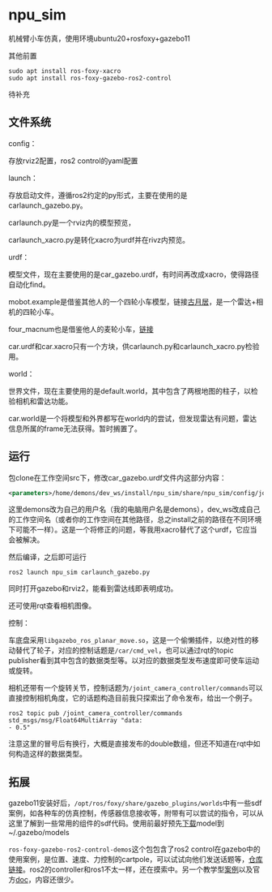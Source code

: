 # npu_sim

机械臂小车仿真，使用环境ubuntu20+rosfoxy+gazebo11

其他前置

```
sudo apt install ros-foxy-xacro
sudo apt install ros-foxy-gazebo-ros2-control
```



待补充

## 文件系统

config：

存放rviz2配置，ros2 control的yaml配置



launch：

存放启动文件，遵循ros2约定的py形式，主要在使用的是carlaunch_gazebo.py。

carlaunch.py是一个rviz内的模型预览，

carlaunch_xacro.py是转化xacro为urdf并在rivz内预览。



urdf：

模型文件，现在主要使用的是car_gazebo.urdf，有时间再改成xacro，使得路径自动化find。

mobot.example是借鉴其他人的一个四轮小车模型，链接[古月居](https://www.guyuehome.com/6788)，是一个雷达+相机的四轮小车。

four_macnum也是借鉴他人的麦轮小车，[链接](https://github.com/MapleHan/four_macnum_car)

car.urdf和car.xacro只有一个方块，供carlaunch.py和carlaunch_xacro.py检验用。



world：

世界文件，现在主要使用的是default.world，其中包含了两根地图的柱子，以检验相机和雷达功能。

car.world是一个将模型和外界都写在world内的尝试，但发现雷达有问题，雷达信息所属的frame无法获得。暂时搁置了。

## 运行

包clone在工作空间src下，修改car_gazebo.urdf文件内这部分内容：

```xml
<parameters>/home/demons/dev_ws/install/npu_sim/share/npu_sim/config/joint_controller.yaml</parameters>
```

这里demons改为自己的用户名（我的电脑用户名是demons），dev_ws改成自己的工作空间名（或者你的工作空间在其他路径，总之install之前的路径在不同环境下可能不一样）。这是一个将修正的问题，等我用xacro替代了这个urdf，它应当会被解决。

然后编译，之后即可运行

```
ros2 launch npu_sim carlaunch_gazebo.py
```

同时打开gazebo和rviz2，能看到雷达线即表明成功。

还可使用rqt查看相机图像。

控制：

车底盘采用`libgazebo_ros_planar_move.so`，这是一个偷懒插件，以绝对性的移动替代了轮子，对应的控制话题是`/car/cmd_vel`，也可以通过rqt的topic publisher看到其中包含的数据类型等。以对应的数据类型发布速度即可使车运动或旋转。

相机还带有一个旋转关节，控制话题为`/joint_camera_controller/commands`可以直接控制相机角度，它的话题构造目前我只探索出了命令发布，给出一个例子。

```
ros2 topic pub /joint_camera_controller/commands std_msgs/msg/Float64MultiArray "data:
- 0.5"
```

注意这里的冒号后有换行，大概是直接发布的double数组，但还不知道在rqt中如何构造这样的数据类型。



## 拓展

gazebo11安装好后，`/opt/ros/foxy/share/gazebo_plugins/worlds`中有一些sdf案例，如各种车的仿真控制，传感器信息接收等，附带有可以尝试的指令，可以从这里了解到一些常用的组件的sdf代码。使用前最好预先[下载](https://github.com/osrf/gazebo_models)model到~/.gazebo/models

`ros-foxy-gazebo-ros2-control-demos`这个包包含了ros2 control在gazebo中的使用案例，是位置、速度、力控制的cartpole，可以试试向他们发送话题等，[仓库链接](https://github.com/ros-simulation/gazebo_ros2_control)。ros2的controller和ros1不太一样，还在摸索中。另一个教学型[案例](https://github.com/ros-controls/ros2_control_demos)以及官方[doc](https://ros-controls.github.io/control.ros.org/index.html)，内容还很少。
